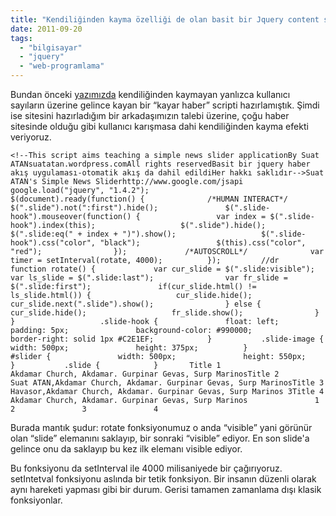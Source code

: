 ```yaml
---
title: "Kendiliğinden kayma özelliği de olan basit bir Jquery content slider"
date: 2011-09-20
tags: 
  - "bilgisayar"
  - "jquery"
  - "web-programlama"
---
```


Bundan önceki [yazımızda](http://suatatan.wordpress.com/2011/09/20/basit-bir-jquery-news-slider-uygulamasi/) kendiliğinden kaymayan yanlızca kullanıcı sayıların üzerine gelince kayan bir “kayar haber” scripti hazırlamıştık. Şimdi ise sitesini hazırladığım bir arkadaşımızın talebi üzerine, çoğu haber sitesinde olduğu gibi kullanıcı karışmasa dahi kendiliğinden kayma efekti veriyoruz.  

```
<!--This script aims teaching a simple news slider applicationBy Suat ATANsuatatan.wordpress.comAll rights reservedBasit bir jquery haber akış uygulaması-otomatik akış da dahil edildiHer hakkı saklıdır-->Suat ATAN's Simple News Sliderhttp://www.google.com/jsapi			google.load("jquery", "1.4.2");					$(document).ready(function() {				/*HUMAN INTERACT*/				$(".slide").not(":first").hide();				$(".slide-hook").mouseover(function() {					var index = $(".slide-hook").index(this);					$(".slide").hide();					$(".slide:eq(" + index + ")").show();					$(".slide-hook").css("color", "black");					$(this).css("color", "red");				});				/*AUTOSCROLL*/				var timer = setInterval(rotate, 4000);			});			//dr			function rotate() {				var cur_slide = $(".slide:visible");				var ls_slide = $(".slide:last");				var fr_slide = $(".slide:first");				if(cur_slide.html() != ls_slide.html()) {					cur_slide.hide();					cur_slide.next(".slide").show();				} else {					cur_slide.hide();					fr_slide.show();				}			}					.slide-hook {				float: left;				padding: 5px;				background-color: #990000;				border-right: solid 1px #C2E1EF;			}			.slide-image {				width: 500px;				height: 375px;			}			#slider {				width: 500px;				height: 550px;			}			.slide {			}		Title 1						Akdamar Church, Akdamar. Gurpinar Gevas, Surp MarinosTitle 2						Suat ATAN,Akdamar Church, Akdamar. Gurpinar Gevas, Surp MarinosTitle 3						Havasor,Akdamar Church, Akdamar. Gurpinar Gevas, Surp Marinos 3Title 4						Akdamar Church, Akdamar. Gurpinar Gevas, Surp Marinos				1				2				3				4
```

  
Burada mantık şudur: rotate fonksiyonumuz o anda “visible” yani görünür olan “slide” elemanını saklayıp, bir sonraki “visible” ediyor. En son slide'a gelince onu da saklayıp bu kez ilk elemanı visible ediyor.  
  
Bu fonksiyonu da setInterval ile 4000 milisaniyede bir çağırıyoruz. setIntetval fonksiyonu aslında bir tetik fonksiyon. Bir insanın düzenli olarak aynı hareketi yapması gibi bir durum. Gerisi tamamen zamanlama dışı klasik fonksiyonlar.
